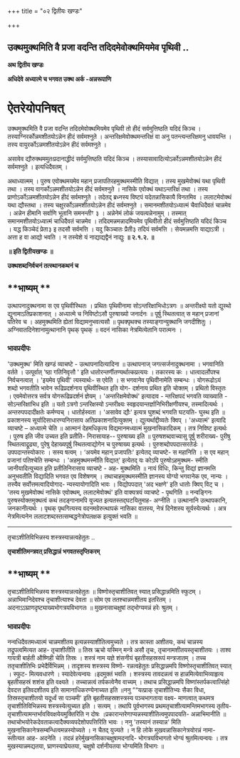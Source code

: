 +++
title = "०२ द्वितीयः खण्डः"

+++


## उक्थमुक्थमिति वै प्रजा वदन्ति तदिदमेवोक्थमियमेव पृथिवी ..

**अथ द्वितीय खण्डः**

**अधिदेवे अध्यात्मे च भगवत उक्थ अर्क -अन्नरूपाणि**

# **ऐतरेयोपनिषत्**

उक्थमुक्थमिति वै प्रजा वदन्ति तदिदमेवोक्थमियमेव पृथिवी तो हीदं सर्वमुत्तिष्ठति यदिदं किञ्च । तस्याग्निरर्कोन्नमशीतयोऽन्नेन हीदं सर्वमश्नुते । अन्तरिक्षमेवोक्थमन्तरिक्षं वा अनु पतन्त्यन्तरिक्षमनु धावयन्ति । तस्य वायुरर्कोऽन्नमशीतयोऽन्नेन हीदं सर्वमश्नुते ।

असावेव द्यौरुक्थममुतःप्रदानाद्धीदं सर्वमुत्तिष्ठति यदिदं किञ्च । तस्यासावादित्योऽर्कोऽन्नमशीतयोऽन्नेन हीदं सर्वमश्नुते । इत्यधिदैवतम् ।

अथाध्यात्मम् । पुरुष एवोक्थमयमेव महान् प्रजापतिरहमुक्थमस्मीति विद्यात् । तस्य मुखमेवोक्थं यथा पृथिवी तथा । तस्य वागर्कोऽन्नमशीतयोऽन्नेन हीदं सर्वमश्नुते । नासिके एवोक्थं यथाऽन्तरिक्षं तथा । तस्य प्राणोऽर्कोऽन्नमशीतयोऽन्नेन हीदं सर्वमश्नुते । तदेतद् ब्रध्नस्य विष्टपं यदेतन्नासिकायै विनतमिव । ललाटमेवोक्थं यथा द्यौस्तथा । तस्य चक्षुरर्कोऽन्नमशीतयोऽन्नेन हीदं सर्वमश्नुते । समानमशीतयोऽध्यात्मं चैवाधिदैवतं चान्नमेव । अन्नेन हीमानि सर्वाणि भूतानि समनन्तीꣳ ३ । अन्नेनेमं लोकं जयत्यन्नेनामुम् । तस्मात् समानमशीतयोऽध्यात्मं चाधिदैवतं चान्नमेव । तदिदमन्नमन्नादमियमेव पृथिवीतो हीदं सर्वमुत्तिष्ठति यदिदं किञ्च । यद्ध किञ्चेदं प्रेता३ इ तदसौ सर्वमत्ति । यदु किञ्चातः प्रैती३ तदियं सर्वमत्ति । सेयमन्नमत्ति याद्याऽत्री । अत्ता ह वा आद्यो भवति । न तस्येशे यं नाद्याद्यद्वैनं नाद्युः **॥ २.१.२. ॥**

**॥ इति द्वितीयखण्डः ॥**

**उक्थशब्दनिर्वचनं तत्स्थानकथनं च**

## **भाष्यम् **

उत्थापनादुक्थनामा स एव पृथिवीस्थितः । प्रथितः पृथिवीनामा सोऽन्तरिक्षाभिधोऽत्रगः ॥ अन्तरीक्ष्यो यतो द्युस्थो द्युनामाऽतिप्रकाशनात् । अध्यात्मे च निविष्टोऽसौ पुरुषाख्यो जनार्दनः ॥ पूर्षु स्थितत्वात् स महान् प्रजानां पतिरेव च । अहमुक्थमिति ह्येतां विद्यामनुभवत्यसौ ॥ पृथक्पृथक्च तस्याङ्गान्युक्थानि जगदीशितुः । अग्निवातदिनेशानामुत्थानानि पृथक् पृथक् ॥ वदनं नासिका नेत्रमित्येतानि परात्मनः ।

### **भावप्रदीपः**

'उक्थमुक्थ' मिति खण्डं व्याचष्टे - उत्थापनादित्यादिना ॥ उत्थापनाज् जगत्सर्जनादुक्थनामा । भगवानिति वर्तते । उत्पूर्वात् 'ष्ठा गतिनिवृत्तौ ' इति धातोरन्तर्णीतण्यर्थात्कप्रत्ययः । तकारस्य कः । धात्वादर्लोपश्च निर्वचनत्वात् । 'इयमेव पृथिवी' त्यस्यार्थः- स एवेति । स भगवानेव पृथिवीनामेति सम्बन्धः । योगरूढोऽयं शब्दो भगवतीति भावेन रूढिप्रदर्शनाय पृथिवीस्थित इति योग- दर्शनाय प्रथित इति चोक्तम् । प्रथितो विस्तृतः । एवमेवोत्तरत्र सर्वत्र योगरूढिप्रदर्शनं ज्ञेयम् । 'अन्तरिक्षमेवोक्थं' इत्यादाव - न्तरिक्षपदं भगवति व्याख्याति - सोऽन्तरिक्षाभिध इति ॥ यतो ऽत्रगो ऽन्तरिक्षस्यो ऽन्तरीक्ष्यः स्वहृदयान्तर्ज्ञानिभिरीक्षणीयश्च, तस्मादित्यर्थः । अन्तरुपपदादीक्षतेः कर्मण्यच् । धातोर्हस्वता । 'असावेव द्यौः' इत्यत्र घुशब्दं भगवति घटयति- घुस्थ इति ॥ प्रकाशनस्य सूर्यादिसाधारण्यनिरासाय अतिप्रकाशनादित्युक्तम् । द्युत्यर्थाद्दीव्यतेः क्विप् । 'अध्यात्मं' इत्यादि व्याचष्टे – अध्यात्मे चेति ॥ आत्मानं देहमधिकृत्य विद्यमानमध्यात्मं मुखनासिकादिकम् । तत्र निविष्ट इत्यर्थः । पुरुष इति जीव उच्यत इति प्रतीति- निरासायाह-- पुरुषाख्य इति ॥ पुरुषशब्दवाच्यासु पूर्षु शरीराख्य- पुरीषु स्थितत्वाद्रूढ्या, पुरेषु देहाख्यपूर्षु स्थितत्वाद्योगेन च पुरुषाख्य इत्यर्थः । पुरुशब्दोपपदात्सरतेर्डः । उपपदान्तस्योकारः । सस्य षत्वम् । ‘अयमेव महान् प्रजापतिः' इत्येतद् व्याचष्टे- स महानिति । स एव महान् प्रजानां पतिश्चेति सम्बन्धः । 'अहमुक्थमस्मीति विद्यात्' इत्येतद् यः कोऽपि पुरुषोऽहमुक्थम- स्मीति जानीयादित्युच्यत इति प्रतीतिनिरासाय व्याचष्टे - अह- मुक्थमिति ॥ नायं विधिः, किन्तु विद्यां ज्ञानमत्ति अनुभवतीति विद्यादिति भगवत एव विशेषणम् । तथाचाहमुक्थमस्मीति ज्ञानस्य योग्यो भगवानेक एव, नान्यः । तस्यैव सर्वोत्तमत्वादियोगाद- न्यस्यायोगादिति भावः । विद्योपपदात् 'अद भक्षणे' इति धातोः क्विप् विट् च । 'तस्य मुखमेवोक्थं नासिके एवोक्थम्, ललाटमेवोक्थं' इति वाक्यत्रयं व्याचष्टे - पृथगिति ॥ नन्वङ्गिनः पुरुषस्योक्तमुक्थत्वं कथं तदङ्गानामपि युज्यत इत्यतस्तद्घटयितुमाह- अग्नीति ॥ उत्थानानि उत्थापकानि, जनकानीत्यर्थः । पृथक् पृथगित्यस्य वदनमग्रेरुत्थापकं नासिका वातस्य, नेत्रं दिनेशस्य सूर्यस्येत्यर्थः । अत्र नेत्रमित्यनेन ललाटशब्दस्तत्सम्बद्धनेत्रोपलक्षक इत्युक्तं भवति ॥

------------------------------------------------------------------------

तृचाऽशीतिविभिन्नस्य शस्त्रस्यान्नत्वहेतुतः ..

**तृचाशीतिमन्त्रवत् प्रसिद्धान्नं भगवतस्तृप्तिकरम्**

## **भाष्यम् **

तृचाऽशीतिविभिन्नस्य शस्त्रस्यान्नत्वहेतुतः ॥ विष्णोस्तृचाशीतिवत् स्यात् प्रसिद्धान्नमिति स्फुटम् । अन्नाभिमानिदेवश्च तृचाशीत्याश्च देवता ॥ सोम एव ततश्चान्नमशीतय इतरितम् । अदनाऽऽघ्राणदृष्ट्याख्यभोगत्रयविभागतः ॥ मुखनासाचक्षुषां तद्भोग्यमन्नं हरेः श्रुतम् ।

### **भावप्रदीपः**

नन्वधिदैवतमध्यात्मं चान्नमशीतय इत्यन्नस्याशीतित्वमुच्यते । तत्र कास्ता अशीतयः, कथं चान्नस्य तद्रूपत्वमित्यत आह- तृचाशीतीति ॥ तिस्र ऋचो यस्मिन् मन्त्रे असौ तृचः, तृचानामशीतयस्तृचाशीतयः । ताश्व गायत्री बार्हती औष्णिही चेति तिस्रः । शस्त्रं नाम यज्ञे शंसनीयं बृहतीसहस्ररूपं मन्त्रजातम् । तच्च ततृचाशीतिभिः प्रभेदैर्विभिन्नम् । तादृशस्य शस्त्रस्य विष्णो- रन्नत्वहेतुतः प्रसिद्धान्नमपि विष्णोस्तृचाशीतिवत् स्यात् । स्फुट- मित्यवधारणे । स्यादेवेत्यन्वयः ।इदमुक्तं भवति । शस्त्रस्य तावदन्नत्वं स हान्नमित्येवाभिव्याहृत्य बृहतीसहस्रं शशंस इति वक्ष्यते । तच्चान्नत्वं तर्पकत्वेनैव वाच्यम् । तथाच प्रसिद्धान्नमपि विष्णांस्तर्पकत्वात्सिंहो देवदत्त इतिवदशीतय इति सामानाधिकरण्येनाच्यत इति ॥ननु ”“यत्प्राक् तृचाशीतिभ्यः सैका विधा, तिस्रस्तृचाशीतयो यदूर्ध्वं सा पञ्चमी' इति बृहतीसहस्रशस्त्रस्य पञ्चभागताया वक्ष्य- माणत्वात् कथमत्र तृचाशीतिविभिन्नस्य शस्त्रस्येत्युच्यत इति । सत्यम् । तथापि पूर्वभागस्य प्रथमतृचाशीत्यामन्तिमभागस्य तृतीय- तृचाशीत्यामन्तर्भावविवक्षयेयमुक्तिरिति न दोषः ।प्रकारान्तरेणाप्यन्नस्याशीतित्वमुपपादयति- अन्नाभिमानीति ॥ तथाचोभयोरेकदेवताकत्वादैक्यव्यपदेशोपपत्तिरिति भावः । ननु 'तस्यानं तस्यान्न' मिति मुखनासिकानेत्रसम्बन्धित्वमन्नस्योच्यते । न चैतद् युज्यते । न हि लोके मुखवन्नासिकानेत्रयोरन्नं नामा- स्तीत्यत आह- अदनेति । तदन्नं हरेर्मुखनासिकाचक्षुषामदनादि- भोगत्रयविभागतो भोग्यं श्रुतमित्यन्वयः । तत्र मुखस्यान्नमद्यतया, घ्राणस्याघ्रेयतया, चक्षुषो दर्शनीयतया भोग्यमिति विभागः ॥

